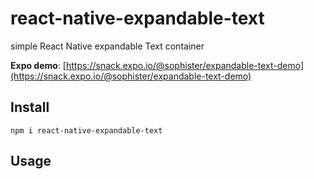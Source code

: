 # react-native-expandable-text

simple React Native expandable Text container

**Expo demo**: [https://snack.expo.io/@sophister/expandable-text-demo](https://snack.expo.io/@sophister/expandable-text-demo)

## Install

```shell
npm i react-native-expandable-text
```

## Usage
